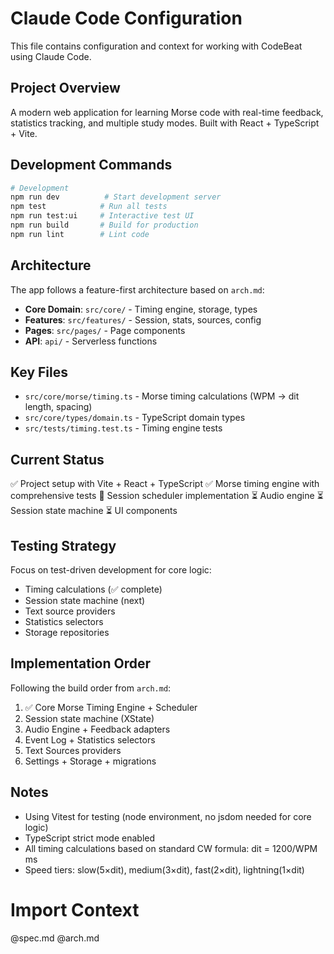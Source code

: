 # Claude Code Configuration

This file contains configuration and context for working with CodeBeat using Claude Code.

## Project Overview

A modern web application for learning Morse code with real-time feedback, statistics tracking, and multiple study modes. Built with React + TypeScript + Vite.

## Development Commands

```bash
# Development
npm run dev          # Start development server
npm test            # Run all tests
npm run test:ui     # Interactive test UI
npm run build       # Build for production
npm run lint        # Lint code
```

## Architecture

The app follows a feature-first architecture based on `arch.md`:

- **Core Domain**: `src/core/` - Timing engine, storage, types
- **Features**: `src/features/` - Session, stats, sources, config
- **Pages**: `src/pages/` - Page components
- **API**: `api/` - Serverless functions

## Key Files

- `src/core/morse/timing.ts` - Morse timing calculations (WPM → dit length, spacing)
- `src/core/types/domain.ts` - TypeScript domain types
- `src/tests/timing.test.ts` - Timing engine tests

## Current Status

✅ Project setup with Vite + React + TypeScript
✅ Morse timing engine with comprehensive tests
🚧 Session scheduler implementation
⏳ Audio engine
⏳ Session state machine
⏳ UI components

## Testing Strategy

Focus on test-driven development for core logic:
- Timing calculations (✅ complete)
- Session state machine (next)
- Text source providers
- Statistics selectors
- Storage repositories

## Implementation Order

Following the build order from `arch.md`:
1. ✅ Core Morse Timing Engine + Scheduler
2. Session state machine (XState)
3. Audio Engine + Feedback adapters
4. Event Log + Statistics selectors
5. Text Sources providers
6. Settings + Storage + migrations

## Notes

- Using Vitest for testing (node environment, no jsdom needed for core logic)
- TypeScript strict mode enabled
- All timing calculations based on standard CW formula: dit = 1200/WPM ms
- Speed tiers: slow(5×dit), medium(3×dit), fast(2×dit), lightning(1×dit)

# Import Context
@spec.md
@arch.md
